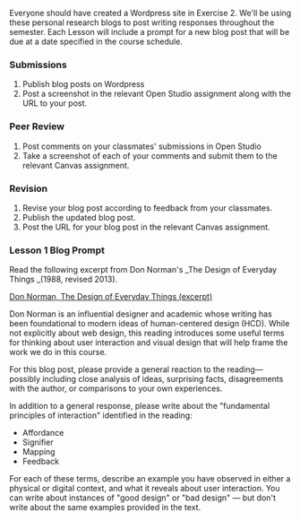 Everyone should have created a Wordpress site in Exercise 2. We'll be using these personal research blogs to post writing responses throughout the semester. Each Lesson will include a prompt for a new blog post that will be due at a date specified in the course schedule.

### Submissions

1. Publish blog posts on Wordpress
2. Post a screenshot in the relevant Open Studio assignment along with the URL to your post. 

### Peer Review

1. Post comments on your classmates' submissions in Open Studio
2. Take a screenshot of each of your comments and submit them to the relevant Canvas assignment.

### Revision

1. Revise your blog post according to feedback from your classmates.
2. Publish the updated blog post.
3. Post the URL for your blog post in the relevant Canvas assignment. 

### Lesson 1 Blog Prompt

Read the following excerpt from Don Norman's _The Design of Everyday Things _\(1988, revised 2013\).

[Don Norman, The Design of Everyday Things \(excerpt\)](/assets/readings/Norman_Design-of-Everyday-Things.pdf)

Don Norman is an influential designer and academic whose writing has been foundational to modern ideas of human-centered design \(HCD\). While not explicitly about web design, this reading introduces some useful terms for thinking about user interaction and visual design that will help frame the work we do in this course.

For this blog post, please provide a general reaction to the reading—possibly including close analysis of ideas, surprising facts, disagreements with the author, or comparisons to your own experiences.

In addition to a general response, please write about the "fundamental principles of interaction" identified in the reading:

* Affordance
* Signifier
* Mapping
* Feedback

For each of these terms, describe an example you have observed in either a physical or digital context, and what it reveals about user interaction. You can write about instances of "good design" or "bad design" — but don't write about the same examples provided in the text.

